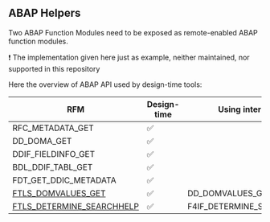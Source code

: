 ## ABAP Helpers

Two ABAP Function Modules need to be exposed as remote-enabled ABAP function modules.

:exclamation: The implementation given here just as example, neither maintained, nor supported in this repository

Here the overview of ABAP API used by design-time tools:

| RFM                                                           | Design-time        | Using internally          |
| ------------------------------------------------------------- | ------------------ | ------------------------- |
| RFC_METADATA_GET                                              | :white_check_mark: |                           |
| DD_DOMA_GET                                                   | :white_check_mark: |                           |
| DDIF_FIELDINFO_GET                                            | :white_check_mark: |                           |
| BDL_DDIF_TABL_GET                                             | :white_check_mark: |                           |
| FDT_GET_DDIC_METADATA                                         | :white_check_mark: |                           |
| [FTLS_DOMVALUES_GET](./FTLS_DOMVALUES_GET.abap)               | :white_check_mark: | DD_DOMVALUES_GET          |
| [FTLS_DETERMINE_SEARCHHELP](./FTLS_DETERMINE_SEARCHHELP.abap) | :white_check_mark: | F4IF_DETERMINE_SEARCHHELP |
